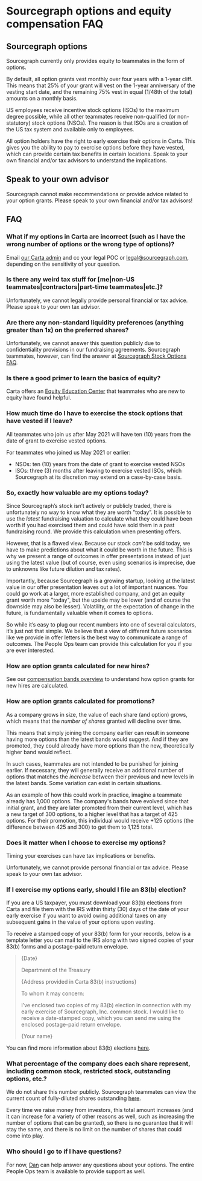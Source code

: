 # Sourcegraph options and equity compensation FAQ

## Sourcegraph options

Sourcegraph currently only provides equity to teammates in the form of options.

By default, all option grants vest monthly over four years with a 1-year cliff. This means that 25% of your grant will vest on the 1-year anniversary of the vesting start date, and the remaining 75% vest in equal (1/48th of the total) amounts on a monthly basis.

US employees receive incentive stock options (ISOs) to the maximum degree possible, while all other teammates receive non-qualified (or non-statutory) stock options (NSOs). The reason is that ISOs are a creation of the US tax system and available only to employees.

All option holders have the right to early exercise their options in Carta. This gives you the ability to pay to exercise options before they have vested, which can provide certain tax benefits in certain locations. Speak to your own financial and/or tax advisors to understand the implications.

## Speak to your own advisor

Sourcegraph cannot make recommendations or provide advice related to your option grants. Please speak to your own financial and/or tax advisors!

## FAQ

### What if my options in Carta are incorrect (such as I have the wrong number of options or the wrong type of options)?

Email [our Carta admin](https://docs.google.com/document/d/1i-JS8Vv2uvvUyUqxiW-PSemvhsg9kjs3evsPzFFYi5k/edit?usp=sharing) and cc your legal POC or legal@sourcegraph.com, depending on the sensitivity of your question.

### Is there any weird tax stuff for [me|non-US teammates|contractors|part-time teammates|etc.]?

Unfortunately, we cannot legally provide personal financial or tax advice. Please speak to your own tax advisor.

### Are there any non-standard liquidity preferences (anything greater than 1x) on the preferred shares?

Unfortunately, we cannot answer this question publicly due to confidentiality provisions in our fundraising agreements. Sourcegraph teammates, however, can find the answer at [Sourcegraph Stock Options FAQ](https://docs.google.com/document/d/1TFBjXM6d3d0Pa90MrcHbRl-PV53f2tBdwm8fh0nsEvs).

### Is there a good primer to learn the basics of equity?

Carta offers an [Equity Education Center](https://carta.com/equity/) that teammates who are new to equity have found helpful.

### How much time do I have to exercise the stock options that have vested if I leave?

All teammates who join us after May 2021 will have ten (10) years from the date of grant to exercise vested options.

For teammates who joined us May 2021 or earlier:

- NSOs: ten (10) years from the date of grant to exercise vested NSOs
- ISOs: three (3) months after leaving to exercise vested ISOs, which Sourcegraph at its discretion may extend on a case-by-case basis.

### So, exactly how valuable are my options today?

Since Sourcegraph’s stock isn’t actively or publicly traded, there is unfortunately no way to know what they are worth "today”. It is possible to use the _latest_ fundraising valuation to calculate what they could have been worth if you had exercised them and could have sold them in a past fundraising round. We provide this calculation when presenting offers.

However, that is a flawed view. Because our stock _can’t_ be sold today, we have to make predictions about what it could be worth in the future. This is why we present a range of outcomes in offer presentations instead of just using the latest value (but of course, even using scenarios is imprecise, due to unknowns like future dilution and tax rates).

Importantly, because Sourcegraph is a growing startup, looking at the latest value in our offer presentation leaves out a lot of important nuances. You could go work at a larger, more established company, and get an equity grant worth more "today", but the upside may be lower (and of course the downside may also be lesser). Volatility, or the expectation of change in the future, is fundamentally valuable when it comes to options.

So while it’s easy to plug our recent numbers into one of several calculators, it’s just not that simple. We believe that a view of different future scenarios like we provide in offer letters is the best way to communicate a range of outcomes. The People Ops team can provide this calculation for you if you are ever interested.

### How are option grants calculated for new hires?

See our [compensation bands overview](index.md#how-bands-are-created) to understand how option grants for new hires are calculated.

### How are option grants calculated for promotions?

As a company grows in size, the value of each share (and option) grows, which means that the _number of shares_ granted will decline over time.

This means that simply joining the company earlier can result in someone having more options than the latest bands would suggest. And if they are promoted, they could already have more options than the new, theoretically higher band would reflect.

In such cases, teammates are not intended to be punished for joining earlier. If necessary, they will generally receive an additional number of options that matches the _increase_ between their previous and new levels in the latest bands. Some variation can exist in certain situations.

As an example of how this could work in practice, imagine a teammate already has 1,000 options. The company's bands have evolved since that initial grant, and they are later promoted from their current level, which has a new target of 300 options, to a higher level that has a target of 425 options. For their promotion, this individual would receive +125 options (the difference between 425 and 300) to get them to 1,125 total.

### Does it matter when I choose to exercise my options?

Timing your exercises can have tax implications or benefits.

Unfortunately, we cannot provide personal financial or tax advice. Please speak to your own tax advisor.

### If I exercise my options early, should I file an 83(b) election?

If you are a US taxpayer, you must download your 83(b) elections from Carta and file them with the IRS within thirty (30) days of the date of your early exercise if you want to avoid owing additional taxes on any subsequent gains in the value of your options upon vesting.

To receive a stamped copy of your 83(b) form for your records, below is a template letter you can mail to the IRS along with two signed copies of your 83(b) forms and a postage-paid return envelope.

> {Date}
>
> Department of the Treasury
>
> {Address provided in Carta 83(b) instructions}
>
> To whom it may concern:
>
> I’ve enclosed two copies of my 83(b) election in connection with my early exercise of Sourcegraph, Inc. common stock. I would like to receive a date-stamped copy, which you can send me using the enclosed postage-paid return envelope.
>
> {Your name}

You can find more information about 83(b) elections [here](https://carta.com/blog/fixing-83b-elections/).

### What percentage of the company does each share represent, including common stock, restricted stock, outstanding options, etc.?

We do not share this number publicly. Sourcegraph teammates can view the current count of fully-diluted shares outstanding [here](https://docs.google.com/document/d/1TFBjXM6d3d0Pa90MrcHbRl-PV53f2tBdwm8fh0nsEvs).

Every time we raise money from investors, this total amount increases (and it can increase for a variety of other reasons as well, such as increasing the number of options that can be granted), so there is no guarantee that it will stay the same, and there is no limit on the number of shares that could come into play.

### Who should I go to if I have questions?

For now, [Dan](../../../team/index.md#dan-adler) can help answer any questions about your options. The entire People Ops team is available to provide support as well.

